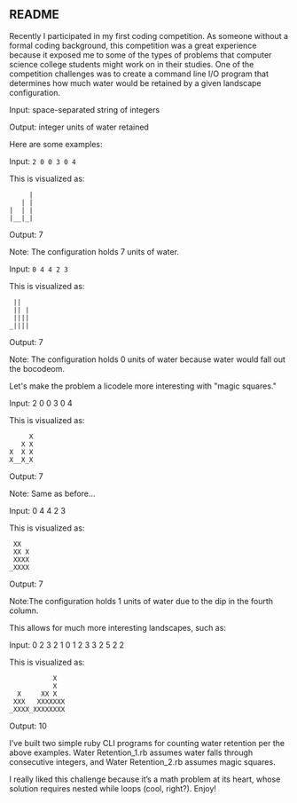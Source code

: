 ## README

Recently I participated in my first coding competition. As someone without a formal coding background, this competition was a great experience because it exposed me to some of the types of problems that computer science college students might work on in their studies. One of the competition challenges was to create a command line I/O program that determines how much water would be retained by a given landscape configuration.

Input: space-separated string of integers

Output: integer units of water retained

Here are some examples:

Input: `2 0 0 3 0 4`

This is visualized as: 

```
     |
   | |
|  | |
|__|_|
```

Output: 7 

Note: The configuration holds 7 units of water.

Input: `0 4 4 2 3`

This is visualized as:

```
 ||  
 || |
 ||||
_||||
```

Output: 7 

Note: The configuration holds 0 units of water because water would fall out the bocodeom.

Let's make the problem a licodele more interesting with "magic squares."

Input: 2 0 0 3 0 4

This is visualized as: 

```
     X
   X X
X  X X
X__X_X
```

Output: 7

Note: Same as before...

Input: 0 4 4 2 3

This is visualized as:

```
 XX  
 XX X
 XXXX
_XXXX
```

Output: 7 

Note:The configuration holds 1 units of water due to the dip in the fourth column.

This allows for much more interesting landscapes, such as:

Input: 0 2 3 2 1 0 1 2 3 3 2 5 2 2

This is visualized as: 

```
           X  
           X  
  X     XX X  
 XXX   XXXXXXX
_XXXX_XXXXXXXX
```

Output: 10

I’ve built two simple ruby CLI programs for counting water retention per the above examples. Water Retention_1.rb assumes water falls through consecutive integers, and Water Retention_2.rb assumes magic squares. 

I really liked this challenge because it’s a math problem at its heart, whose solution requires nested while loops (cool, right?). Enjoy!